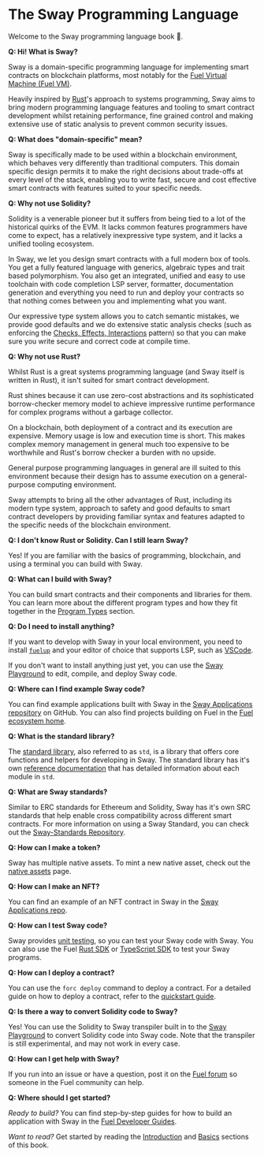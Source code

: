 # The Sway Programming Language

Welcome to the Sway programming language book 🌴.

**Q: Hi! What is Sway?**

Sway is a domain-specific programming language for implementing smart contracts on blockchain platforms, most notably for the [Fuel Virtual Machine (Fuel VM)](https://docs.fuel.network/docs/specs/fuel-vm/).

Heavily inspired by [Rust](https://doc.rust-lang.org/book/)'s approach to systems programming, Sway aims to bring modern programming language features and tooling to smart contract development whilst retaining performance, fine grained control and making extensive use of static analysis to prevent common security issues.

**Q: What does "domain-specific" mean?**

Sway is specifically made to be used within a blockchain environment, which behaves very differently than traditional computers.
This domain specific design permits it to make the right decisions about trade-offs at every level of the stack, enabling you to write fast, secure and cost effective smart contracts with features suited to your specific needs.

**Q: Why not use Solidity?**

Solidity is a venerable pioneer but it suffers from being tied to a lot of the historical quirks of the EVM.
It lacks common features programmers have come to expect, has a relatively inexpressive type system, and it lacks a unified tooling ecosystem.

In Sway, we let you design smart contracts with a full modern box of tools.
You get a fully featured language with generics, algebraic types and trait based polymorphism.
You also get an integrated, unified and easy to use toolchain with code completion LSP server, formatter, documentation generation and everything you need to run and deploy your contracts so that nothing comes between you and implementing what you want.

Our expressive type system allows you to catch semantic mistakes, we provide good defaults and we do extensive static analysis checks (such as enforcing the [Checks, Effects, Interactions](./blockchain-development/calling_contracts.md#cei-pattern-violation-static-analysis) pattern) so that you can make sure you write secure and correct code at compile time.

**Q: Why not use Rust?**

Whilst Rust is a great systems programming language (and Sway itself is written in Rust), it isn't suited for smart contract development.

Rust shines because it can use zero-cost abstractions and its sophisticated borrow-checker memory model to achieve impressive runtime performance for complex programs without a garbage collector.

On a blockchain, both deployment of a contract and its execution are expensive.
Memory usage is low and execution time is short.
This makes complex memory management in general much too expensive to be worthwhile and Rust's borrow checker a burden with no upside.

General purpose programming languages in general are ill suited to this environment because their design has to assume execution on a general-purpose computing environment.

Sway attempts to bring all the other advantages of Rust, including its modern type system, approach to safety and good defaults to smart contract developers by providing familiar syntax and features adapted to the specific needs of the blockchain environment.

**Q: I don't know Rust or Solidity. Can I still learn Sway?**

Yes! If you are familiar with the basics of programming, blockchain, and using a terminal you can build with Sway.

**Q: What can I build with Sway?**

You can build smart contracts and their components and libraries for them.
You can learn more about the different program types and how they fit together in the [Program Types](./sway-program-types/index.md) section.

**Q: Do I need to install anything?**

If you want to develop with Sway in your local environment, you need to install [`fuelup`](https://docs.fuel.network/guides/installation/) and your editor of choice that supports LSP, such as [VSCode](https://code.visualstudio.com/).

If you don't want to install anything just yet, you can use the [Sway Playground](https://www.sway-playground.org/) to edit, compile, and deploy Sway code.

**Q: Where can I find example Sway code?**

You can find example applications built with Sway in the [Sway Applications repository](https://github.com/FuelLabs/sway-applications) on GitHub. You can also find projects building on Fuel in the [Fuel ecosystem home](https://app.fuel.network/ecosystem).

**Q: What is the standard library?**

The [standard library](./introduction/standard_library.md), also referred to as `std`, is a library that offers core functions and helpers for developing in Sway. The standard library has it's own [reference documentation](https://fuellabs.github.io/sway/master/std/) that has detailed information about each module in `std`.

**Q: What are Sway standards?**

Similar to ERC standards for Ethereum and Solidity, Sway has it's own SRC standards that help enable cross compatibility across different smart contracts. For more information on using a Sway Standard, you can check out the [Sway-Standards Repository](https://github.com/FuelLabs/sway-standards).

**Q: How can I make a token?**

Sway has multiple native assets. To mint a new native asset, check out the [native assets](./blockchain-development/native_assets.md) page.

**Q: How can I make an NFT?**

You can find an example of an NFT contract in Sway in the [Sway Applications repo](https://github.com/FuelLabs/sway-applications/tree/master/NFT).

**Q: How can I test Sway code?**

Sway provides [unit testing](./testing/unit-testing.md), so you can test your Sway code with Sway. You can also use the Fuel [Rust SDK](https://docs.fuel.network/docs/fuels-rs/testing/) or [TypeScript SDK](https://docs.fuel.network/docs/fuels-ts/testing/) to test your Sway programs.

**Q: How can I deploy a contract?**

You can use the `forc deploy` command to deploy a contract. For a detailed guide on how to deploy a contract, refer to the [quickstart guide](https://docs.fuel.network/docs/intro/quickstart-contract/).

**Q: Is there a way to convert Solidity code to Sway?**

Yes! You can use the Solidity to Sway transpiler built in to the [Sway Playground](https://www.sway-playground.org/) to convert Solidity code into Sway code. Note that the transpiler is still experimental, and may not work in every case.

**Q: How can I get help with Sway?**

If you run into an issue or have a question, post it on the [Fuel forum](https://forum.fuel.network/) so someone in the Fuel community can help.

**Q: Where should I get started?**

*Ready to build?* You can find step-by-step guides for how to build an application with Sway in the [Fuel Developer Guides](https://docs.fuel.network/guides/).

*Want to read?* Get started by reading the [Introduction](./introduction/index.md) and [Basics](./basics/index.md) sections of this book.
